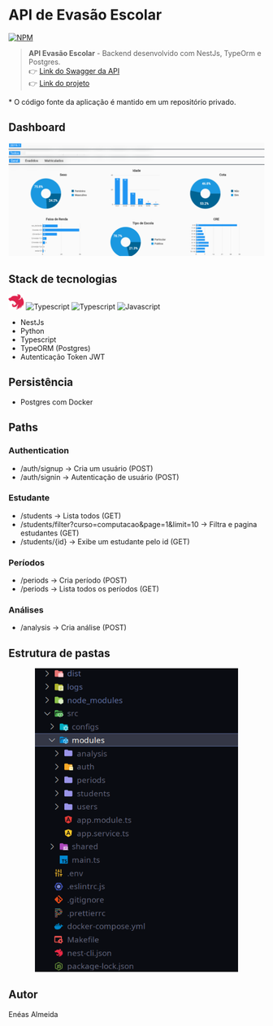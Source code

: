# API de Evasão Escolar

[![NPM](https://img.shields.io/npm/l/react)](https://github.com/venzel/api-evasao-escolar-nestjs/blob/master/LICENSE)

> **API Evasão Escolar** - Backend desenvolvido com NestJs, TypeOrm e Postgres.<br /> 👉 <a href="http://143.198.112.106:3000/api/" target="_blank"> Link do Swagger da API</a><br />👉 <a href="https://evasaoifpbcg.com.br" target="_blank">Link do projeto</a>

\* O código fonte da aplicação é mantido em um repositório privado.

## Dashboard

<img src="./media/images/dashboard.png" />

## Stack de tecnologias

<p align="left">
  <img src="./media/images/nestjs.svg" alt="NestJs" title="NestJs" width="30" height="30" />
  <img src="https://cdn.worldvectorlogo.com/logos/python-5.svg" alt="Typescript" title="Typescript" width="30" height="30" />  
  <img src="https://cdn.worldvectorlogo.com/logos/typescript.svg" alt="Typescript" title="Typescript" width="30" height="30" />
  <img src="https://cdn.worldvectorlogo.com/logos/logo-javascript.svg" alt="Javascript" title="Javascript" width="30" height="30" />
</p>

-   NestJs
-   Python
-   Typescript
-   TypeORM (Postgres)
-   Autenticação Token JWT

## Persistência

-   Postgres com Docker

## Paths

### Authentication

-   /auth/signup -> Cria um usuário (POST)
-   /auth/signin -> Autenticação de usuário (POST)

### Estudante

-   /students -> Lista todos (GET)
-   /students/filter?curso=computacao&page=1&limit=10 -> Filtra e pagina estudantes (GET)
-   /students/{id} -> Exibe um estudante pelo id (GET)

### Períodos

-   /periods -> Cria período (POST)
-   /periods -> Lista todos os períodos (GET)

### Análises

-   /analysis -> Cria análise (POST)

## Estrutura de pastas

<p align="center"><img src="./media/images/folders-v2.png" width="400" /></p>

## Autor

Enéas Almeida
